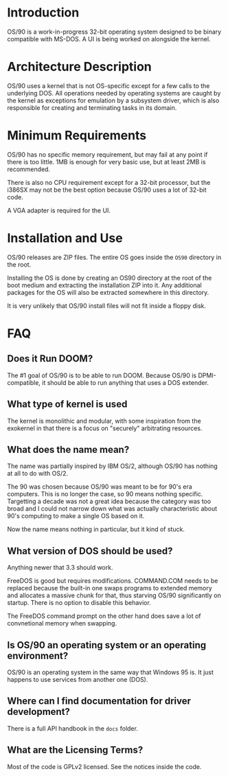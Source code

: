 # Introduction

OS/90 is a work-in-progress 32-bit operating system designed to be binary compatible with MS-DOS. A UI is being worked on alongside the kernel.

# Architecture Description

OS/90 uses a kernel that is not OS-specific except for a few calls to the underlying DOS. All operations needed by operating systems are caught by the kernel as exceptions for emulation by a subsystem driver, which is also responsible for creating and terminating tasks in its domain.

# Minimum Requirements

OS/90 has no specific memory requirement, but may fail at any point if there is too little. 1MB is enough for very basic use, but at least 2MB is recommended.

There is also no CPU requirement except for a 32-bit processor, but the i386SX may not be the best option because OS/90 uses a lot of 32-bit code.

A VGA adapter is required for the UI.

# Installation and Use

OS/90 releases are ZIP files. The entire OS goes inside the `OS90` directory in the root.

Installing the OS is done by creating an OS90 directory at the root of the boot medium and extracting the installation ZIP into it. Any additional packages for the OS will also be extracted somewhere in this directory.

It is very unlikely that OS/90 install files will not fit inside a floppy disk.

# FAQ

## Does it Run DOOM?

The #1 goal of OS/90 is to be able to run DOOM. Because OS/90 is DPMI-compatible, it should be able to run anything that uses a DOS extender.

## What type of kernel is used

The kernel is monolithic and modular, with some inspiration from the exokernel in that there is a focus on "securely" arbitrating resources.

## What does the name mean?

The name was partially inspired by IBM OS/2, although OS/90 has nothing at all to do with OS/2.

The 90 was chosen because OS/90 was meant to be for 90's era computers. This is no longer the case, so 90 means nothing specific. Targetting a decade was not a great idea because the category was too broad and I could not narrow down what was actually characteristic about 90's computing to make a single OS based on it.

Now the name means nothing in particular, but it kind of stuck.

## What version of DOS should be used?

Anything newer that 3.3 should work.

FreeDOS is good but requires modifications. COMMAND.COM needs to be replaced because the built-in one swaps programs to extended memory and allocates a massive chunk for that, thus starving OS/90 significantly on startup. There is no option to disable this behavior.

The FreeDOS command prompt on the other hand does save a lot of convnetional memory when swapping.

## Is OS/90 an operating system or an operating environment?

OS/90 is an operating system in the same way that Windows 95 is. It just happens to use services from another one (DOS).

## Where can I find documentation for driver development?

There is a full API handbook in the `docs` folder.

## What are the Licensing Terms?

Most of the code is GPLv2 licensed. See the notices inside the code.

